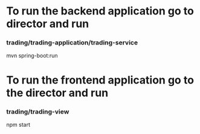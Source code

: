 ﻿# To run the backend application go to director and run
### trading/trading-application/trading-service

mvn spring-boot:run

# To run the frontend application go to the director and run
### trading/trading-view

npm start